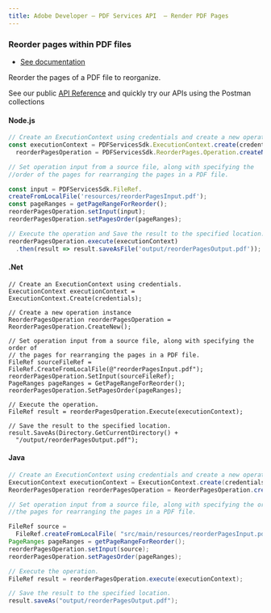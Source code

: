 ```yaml
---
title: Adobe Developer — PDF Services API  — Render PDF Pages
---
```


<TextBlock slots="heading, buttons, text, text1" hasCodeBlock  theme="dark" className="bgBlue link"/>

### Reorder pages within PDF files

- [See documentation](/document-services/docs/overview/pdf-services-api/)

Reorder the pages of a PDF file to reorganize.

See our public [API Reference](https://documentcloud.adobe.com/document-services/index.html#post-combinePDF) and quickly try our APIs using the Postman collections


<CodeBlock slots="heading, code" repeat="3" languages="js,.net,java" />

#### Node.js

```js
// Create an ExecutionContext using credentials and create a new operation instance.
const executionContext = PDFServicesSdk.ExecutionContext.create(credentials),
  reorderPagesOperation = PDFServicesSdk.ReorderPages.Operation.createNew();

// Set operation input from a source file, along with specifying the
//order of the pages for rearranging the pages in a PDF file.

const input = PDFServicesSdk.FileRef.
createFromLocalFile('resources/reorderPagesInput.pdf');
const pageRanges = getPageRangeForReorder();
reorderPagesOperation.setInput(input);
reorderPagesOperation.setPagesOrder(pageRanges);

// Execute the operation and Save the result to the specified location.
reorderPagesOperation.execute(executionContext)
  .then(result => result.saveAsFile('output/reorderPagesOutput.pdf'));
```

#### .Net

```clike
// Create an ExecutionContext using credentials.
ExecutionContext executionContext = ExecutionContext.Create(credentials);

// Create a new operation instance
ReorderPagesOperation reorderPagesOperation = ReorderPagesOperation.CreateNew();

// Set operation input from a source file, along with specifying the order of
// the pages for rearranging the pages in a PDF file.
FileRef sourceFileRef = FileRef.CreateFromLocalFile(@"reorderPagesInput.pdf");
reorderPagesOperation.SetInput(sourceFileRef);
PageRanges pageRanges = GetPageRangeForReorder();
reorderPagesOperation.SetPagesOrder(pageRanges);

// Execute the operation.
FileRef result = reorderPagesOperation.Execute(executionContext);

// Save the result to the specified location.
result.SaveAs(Directory.GetCurrentDirectory() +
  "/output/reorderPagesOutput.pdf");
```

#### Java

```java
// Create an ExecutionContext using credentials and create a new operation instance.
ExecutionContext executionContext = ExecutionContext.create(credentials);
ReorderPagesOperation reorderPagesOperation = ReorderPagesOperation.createNew();

// Set operation input from a source file, along with specifying the order of
//the pages for rearranging the pages in a PDF file.

FileRef source =
  FileRef.createFromLocalFile( "src/main/resources/reorderPagesInput.pdf" );
PageRanges pageRanges = getPageRangeForReorder();
reorderPagesOperation.setInput(source);
reorderPagesOperation.setPagesOrder(pageRanges);

// Execute the operation.
FileRef result = reorderPagesOperation.execute(executionContext);

// Save the result to the specified location.
result.saveAs("output/reorderPagesOutput.pdf");